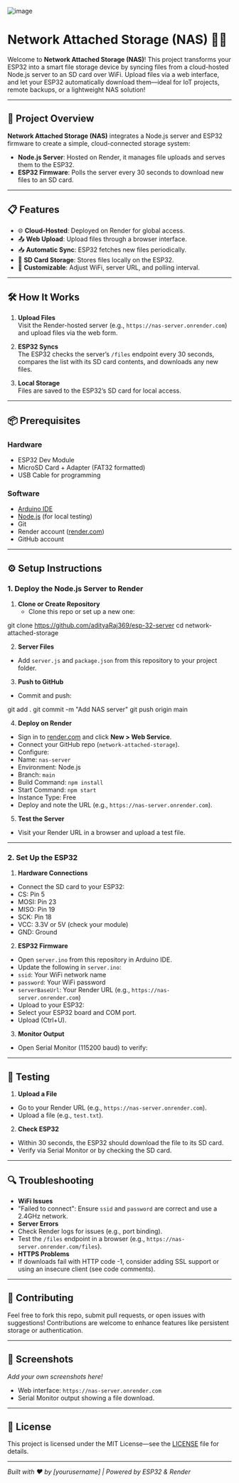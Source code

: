 ![image](https://github.com/user-attachments/assets/8c0c86e5-34e3-45ea-83dc-a9a94a2f9300)


# Network Attached Storage (NAS) 📡💾

Welcome to **Network Attached Storage (NAS)**! This project transforms your ESP32 into a smart file storage device by syncing files from a cloud-hosted Node.js server to an SD card over WiFi. Upload files via a web interface, and let your ESP32 automatically download them—ideal for IoT projects, remote backups, or a lightweight NAS solution!


---

## 🚀 Project Overview

**Network Attached Storage (NAS)** integrates a Node.js server and ESP32 firmware to create a simple, cloud-connected storage system:
- **Node.js Server**: Hosted on Render, it manages file uploads and serves them to the ESP32.
- **ESP32 Firmware**: Polls the server every 30 seconds to download new files to an SD card.

---

## 📋 Features
- 🌐 **Cloud-Hosted**: Deployed on Render for global access.
- 📤 **Web Upload**: Upload files through a browser interface.
- 📥 **Automatic Sync**: ESP32 fetches new files periodically.
- 💾 **SD Card Storage**: Stores files locally on the ESP32.
- 🔧 **Customizable**: Adjust WiFi, server URL, and polling interval.

---

## 🛠️ How It Works

1. **Upload Files**  
   Visit the Render-hosted server (e.g., `https://nas-server.onrender.com`) and upload files via the web form.

2. **ESP32 Syncs**  
   The ESP32 checks the server’s `/files` endpoint every 30 seconds, compares the list with its SD card contents, and downloads any new files.

3. **Local Storage**  
   Files are saved to the ESP32’s SD card for local access.


---

## 📦 Prerequisites

### Hardware
- ESP32 Dev Module
- MicroSD Card + Adapter (FAT32 formatted)
- USB Cable for programming

### Software
- [Arduino IDE](https://www.arduino.cc/en/software)
- [Node.js](https://nodejs.org) (for local testing)
- Git
- Render account ([render.com](https://render.com))
- GitHub account

---

## ⚙️ Setup Instructions

### 1. Deploy the Node.js Server to Render
1. **Clone or Create Repository**
   - Clone this repo or set up a new one:



git clone https://github.com/adityaRaj369/esp-32-server
cd network-attached-storage




2. **Server Files**
- Add `server.js` and `package.json` from this repository to your project folder.

3. **Push to GitHub**
- Commit and push:



git add .
git commit -m "Add NAS server"
git push origin main





4. **Deploy on Render**
- Sign in to [render.com](https://render.com) and click **New > Web Service**.
- Connect your GitHub repo (`network-attached-storage`).
- Configure:
- Name: `nas-server`
- Environment: Node.js
- Branch: `main`
- Build Command: `npm install`
- Start Command: `npm start`
- Instance Type: Free
- Deploy and note the URL (e.g., `https://nas-server.onrender.com`).

5. **Test the Server**
- Visit your Render URL in a browser and upload a test file.

---

### 2. Set Up the ESP32
1. **Hardware Connections**
- Connect the SD card to your ESP32:
- CS: Pin 5
- MOSI: Pin 23
- MISO: Pin 19
- SCK: Pin 18
- VCC: 3.3V or 5V (check your module)
- GND: Ground

2. **ESP32 Firmware**
- Open `server.ino` from this repository in Arduino IDE.
- Update the following in `server.ino`:
- `ssid`: Your WiFi network name
- `password`: Your WiFi password
- `serverBaseUrl`: Your Render URL (e.g., `https://nas-server.onrender.com`)
- Upload to your ESP32:
- Select your ESP32 board and COM port.
- Upload (Ctrl+U).

3. **Monitor Output**
- Open Serial Monitor (115200 baud) to verify:





---

## 🧪 Testing
1. **Upload a File**
- Go to your Render URL (e.g., `https://nas-server.onrender.com`).
- Upload a file (e.g., `test.txt`).

2. **Check ESP32**
- Within 30 seconds, the ESP32 should download the file to its SD card.
- Verify via Serial Monitor or by checking the SD card.

---

## 🔍 Troubleshooting
- **WiFi Issues**
- "Failed to connect": Ensure `ssid` and `password` are correct and use a 2.4GHz network.
- **Server Errors**
- Check Render logs for issues (e.g., port binding).
- Test the `/files` endpoint in a browser (e.g., `https://nas-server.onrender.com/files`).
- **HTTPS Problems**
- If downloads fail with HTTP code -1, consider adding SSL support or using an insecure client (see code comments).

---

## 🌟 Contributing
Feel free to fork this repo, submit pull requests, or open issues with suggestions! Contributions are welcome to enhance features like persistent storage or authentication.

---

## 📸 Screenshots
*Add your own screenshots here!*  
- Web interface: `https://nas-server.onrender.com`  
- Serial Monitor output showing a file download.

---

## 📜 License
This project is licensed under the MIT License—see the [LICENSE](LICENSE) file for details.

---

*Built with ❤️ by [yourusername] | Powered by ESP32 & Render*
